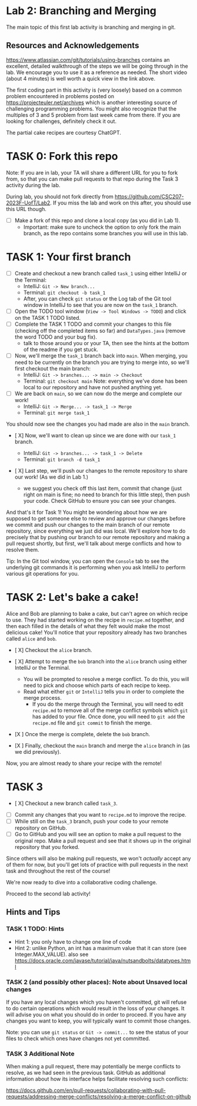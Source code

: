 # Lab 2: Branching and Merging

The main topic of this first lab activity is branching and merging in git.

## Resources and Acknowledgements

https://www.atlassian.com/git/tutorials/using-branches contains an excellent, detailed
walkthrough of the steps we will be going through in the lab. We encourage you to use
it as a reference as needed. The short video (about 4 minutes) is well worth a quick view
in the link above.

The first coding part in this activity is (very loosely) based on a common problem encountered in
problems posted on https://projecteuler.net/archives which is another interesting source of challenging
programming problems. You might also recognize that the multiples of 3 and 5 problem from
last week came from there. If you are looking for challenges, definitely check it out.

The partial cake recipes are courtesy ChatGPT.

# TASK 0: Fork this repo

Note: If you are in lab, your TA will share a different URL for you to fork from, so that you
can make pull requests to that repo during the Task 3 activity during the lab.

During lab, you should not fork directly from https://github.com/CSC207-2023F-UofT/Lab2.
If you miss the lab and work on this after, you should use this URL though.

- [ ] Make a fork of this repo and clone a local copy (as you did in Lab 1).
  - Important: make sure to uncheck the option to only fork the main branch, as the repo
  contains some branches you will use in this lab.

# TASK 1: Your first branch

- [ ] Create and checkout a new branch called `task_1` using either IntelliJ or the Terminal:
  - IntelliJ: `Git -> New branch...`
  - Terminal: `git checkout -b task_1`
  - After, you can check `git status` or the Log tab of the Git tool window in IntelliJ to see
  that you are now on the `task_1` branch.
- [ ] Open the TODO tool window (`View -> Tool Windows -> TODO`) and click on the TASK 1 TODO listed.
- [ ] Complete the TASK 1 TODO and commit your changes to this file (checking off the
completed items so far) and `DataTypes.java` (remove the word TODO and your bug fix).
  - talk to those around you or your TA, then see the hints at the bottom of the readme if you get stuck.
- [ ] Now, we'll merge the `task_1` branch back into `main`. When merging,
you need to be currently on the branch you are trying to merge into, so we'll first checkout the main
branch:
  - IntelliJ: `Git -> branches... -> main -> Checkout`
  - Terminal: `git checkout main`
Note: everything we've done has been local to our repository and have not pushed anything yet.
- [ ] We are back on `main`, so we can now do the merge and complete our work!
  - IntelliJ: `Git -> Merge... -> task_1 -> Merge`
  - Terminal: `git merge task_1`

You should now see the changes you had made are also in the `main` branch.

- [ X] Now, we'll want to clean up since we are done with our `task_1` branch.
  - IntelliJ: `Git -> branches... -> task_1 -> Delete`
  - Terminal: `git branch -d task_1`

- [ X] Last step, we'll push our changes to the remote repository to share our work! (As we did in Lab 1.)
  - we suggest you check off this last item, commit that change (just right on main is fine;
  no need to branch for this little step), then push your code. Check GitHub to ensure you can
  see your changes.

And that's it for Task 1! You might be wondering about how we are supposed to get someone else
to review and approve our changes before we commit and push our changes to the main branch of
our remote repository, since everything we just did was local. We'll explore how to do precisely
that by pushing our branch to our remote repository and making a pull request shortly, but first,
we'll talk about merge conflicts and how to resolve them.

Tip: In the Git tool window, you can open the `Console` tab to see the underlying git commands it
is performing when you ask IntelliJ to perform various git operations for you.

# TASK 2: Let's bake a cake!

Alice and Bob are planning to bake a cake, but can't agree on which recipe to use. They had
started working on the recipe in `recipe.md` together, and then each filled in the details of
what they felt would make the most delicious cake!
You'll notice that your repository already has two branches called `alice` and `bob`.

- [ X] Checkout the `alice` branch.
- [ X] Attempt to merge the `bob` branch into the `alice` branch using either IntelliJ or the Terminal.
  - You will be prompted to resolve a merge conflict. To do this, you will need to pick and choose which
  parts of each recipe to keep.
  - Read what either `git` or `IntelliJ` tells you in order to complete the merge process.
    - If you do the merge through the Terminal, you will need to edit `recipe.md` to remove all of the
    merge conflict symbols which `git` has added to your file. Once done, you will need to `git add` the
    `recipe.md` file and `git commit` to finish the merge.
- [X ] Once the merge is complete, delete the `bob` branch.

- [X ] Finally, checkout the `main` branch and merge the `alice` branch in (as we did previously).

Now, you are almost ready to share your recipe with the remote! 

# TASK 3

- [ X] Checkout a new branch called `task_3`.
- [ ] Commit any changes that you want to `recipe.md` to improve the recipe.
- [ ] While still on the `task_3` branch, push your code to your remote repository on GitHub.
- [ ] Go to GitHub and you will see an option to make a pull request to the original repo. Make
  a pull request and see that it shows up in the original repository that you forked.

Since others will also be making pull requests, we won't *actually* accept any of them for now, but
you'll get lots of practice with pull requests in the next task and throughout the rest of the course!

We're now ready to dive into a collaborative coding challenge.

Proceed to the second lab activity!

## Hints and Tips

### TASK 1 TODO: Hints
- Hint 1: you only have to change one line of code
- Hint 2: unlike Python, an int has a maximum value that it can store (see Integer.MAX_VALUE).
also see https://docs.oracle.com/javase/tutorial/java/nutsandbolts/datatypes.html

### TASK 2 (and possibly other places): Note about Unsaved local changes

If you have any local changes which you haven't committed, git will refuse to do certain operations
which would result in the loss of your changes. It will advise you on what you should do in order to
proceed. If you have any changes you want to keep, you will typically want to commit those changes.

Note: you can use `git status` or `Git -> commit...` to see the status of your files to check which
ones have changes not yet committed.

### TASK 3 Additional Note

When making a pull request, there may potentially be merge conflicts to resolve, as we had seen in the
previous task. GitHub as additional information about how its interface helps facilitate resolving such
conflicts:

https://docs.github.com/en/pull-requests/collaborating-with-pull-requests/addressing-merge-conflicts/resolving-a-merge-conflict-on-github